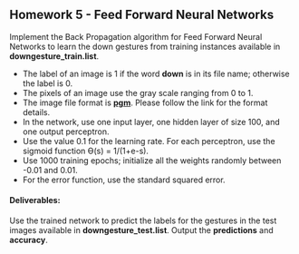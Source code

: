 ## Homework 5 - Feed Forward Neural Networks
Implement the Back Propagation algorithm for Feed Forward Neural Networks to learn the down gestures from training instances available in **downgesture_train.list**.
- The label of an image is 1 if the word **down** is in its file name; otherwise the label is 0.
- The pixels of an image use the gray scale ranging from 0 to 1.
- The image file format is **[pgm](http://netpbm.sourceforge.net/doc/pgm.html)**. Please follow the link for the format details.
- In the network, use one input layer, one hidden layer of size 100, and one output perceptron.
- Use the value 0.1 for the learning rate. For each perceptron, use the sigmoid function Ɵ(s) = 1/(1+e-s).
- Use 1000 training epochs; initialize all the weights randomly between -0.01 and 0.01.
- For the error function, use the standard squared error.
#### Deliverables:
Use the trained network to predict the labels for the gestures in the test images available in **downgesture_test.list**. Output the **predictions** and **accuracy**.
